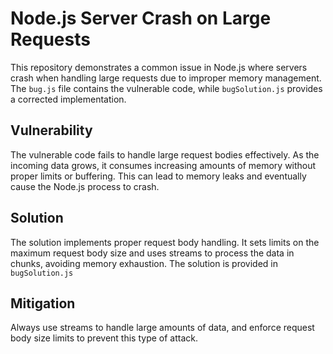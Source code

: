 # Node.js Server Crash on Large Requests

This repository demonstrates a common issue in Node.js where servers crash when handling large requests due to improper memory management.  The `bug.js` file contains the vulnerable code, while `bugSolution.js` provides a corrected implementation.

## Vulnerability

The vulnerable code fails to handle large request bodies effectively.  As the incoming data grows, it consumes increasing amounts of memory without proper limits or buffering.  This can lead to memory leaks and eventually cause the Node.js process to crash.

## Solution

The solution implements proper request body handling.  It sets limits on the maximum request body size and uses streams to process the data in chunks, avoiding memory exhaustion. The solution is provided in `bugSolution.js`

## Mitigation

Always use streams to handle large amounts of data, and enforce request body size limits to prevent this type of attack.